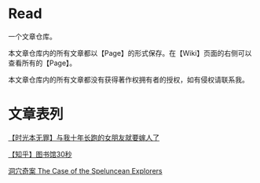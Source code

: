 # Read
一个文章仓库。

本文章仓库内的所有文章都以【Page】的形式保存。在【Wiki】页面的右侧可以查看所有的【Page】。

本文章仓库内的所有文章都没有获得著作权拥有者的授权，如有侵权请联系我。

# 文章表列
[【时光本无罪】与我十年长跑的女朋友就要嫁人了](https://github.com/909101/Read/wiki/%E3%80%90%E6%97%B6%E5%85%89%E6%9C%AC%E6%97%A0%E7%BD%AA%E3%80%91%E4%B8%8E%E6%88%91%E5%8D%81%E5%B9%B4%E9%95%BF%E8%B7%91%E7%9A%84%E5%A5%B3%E6%9C%8B%E5%8F%8B%E5%B0%B1%E8%A6%81%E5%AB%81%E4%BA%BA%E4%BA%86)

[【知乎】图书馆30秒](https://github.com/909101/Read/wiki/%E3%80%90%E7%9F%A5%E4%B9%8E%E3%80%91%E5%9B%BE%E4%B9%A6%E9%A6%8630%E7%A7%92)

[洞穴奇案 The Case of the Speluncean Explorers](https://github.com/909101/Read/wiki/%E6%B4%9E%E7%A9%B4%E5%A5%87%E6%A1%88-The-Case-of-the-Speluncean-Explorers)
